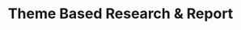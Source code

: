 ---
title: Theme Based Research & Report
layout: grade
image: /img/research.png
intro:
  blurbs:
    - image: /img/syllabus.svg
      text: >
        Syllabus
      link: sks/spring2024/english-research/syllabus
    - image: /img/calendar.svg
      text: >
        Schedule
      link: sks/spring2024/english-research/schedule
    - image: /img/books.svg
      text: >
        Resources
      link: sks/spring2024/english-research/resources
---